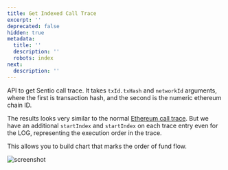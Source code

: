 ```yaml
---
title: Get Indexed Call Trace
excerpt: ''
deprecated: false
hidden: true
metadata:
  title: ''
  description: ''
  robots: index
next:
  description: ''
---
```

API to get Sentio call trace. It takes `txId.txHash` and `networkId` arguments, where the first is transaction hash, and the second is the numeric ethereum chain ID.

The results looks very similar to the normal [Ethereum call trace](https://raw.githubusercontent.com/sentioxyz/docs/main/.gitbook/assets/image%20\(2\)%20\(1\)%20\(1\)%20\(1\).png). But we have an additional `startIndex` and `startIndex` on each trace entry even for the LOG, representing the execution order in the trace.

This allows you to build chart that marks the order of fund flow.

![screenshot](https://raw.githubusercontent.com/sentioxyz/docs/main/.gitbook/assets/image%20\(2\)%20\(1\)%20\(1\)%20\(1\).png)

